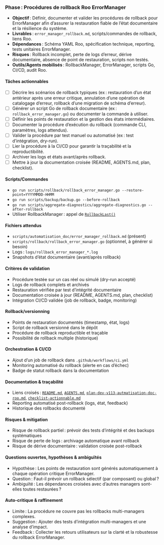 ### Phase : Procédures de rollback Roo ErrorManager

- **Objectif** : Définir, documenter et valider les procédures de rollback pour ErrorManager afin d’assurer la restauration fiable de l’état documentaire et la résilience du système.
- **Livrables** : `error_manager_rollback.md`, scripts/commandes de rollback, liens Roo.
- **Dépendances** : Schéma YAML Roo, spécification technique, reporting, tests unitaires ErrorManager.
- **Risques** : Rollback incomplet, perte de logs d’erreur, dérive documentaire, absence de point de restauration, scripts non testés.
- **Outils/Agents mobilisés** : RollbackManager, ErrorManager, scripts Go, CI/CD, audit Roo.

#### Tâches actionnables

- [ ] Décrire les scénarios de rollback typiques (ex : restauration d’un état antérieur après une erreur critique, annulation d’une opération de catalogage d’erreur, rollback d’une migration de schéma d’erreur).
- [ ] Générer un script Go de rollback documentaire (ex : `rollback_error_manager.go`) ou documenter la commande à utiliser.
- [ ] Définir les points de restauration et la gestion des états intermédiaires.
- [ ] Documenter la procédure d’exécution du rollback (commande CLI, paramètres, logs attendus).
- [ ] Valider la procédure par test manuel ou automatisé (ex : test d’intégration, dry-run).
- [ ] Lier la procédure à la CI/CD pour garantir la traçabilité et la reproductibilité.
- [ ] Archiver les logs et états avant/après rollback.
- [ ] Mettre à jour la documentation croisée (README, AGENTS.md, plan, checklist).

#### Scripts/Commandes

- `go run scripts/rollback/rollback_error_manager.go --restore-point=YYYYMMDD-HHMM`
- `go run scripts/backup/backup.go --before-rollback`
- `go run scripts/aggregate-diagnostics/aggregate-diagnostics.go --after-rollback`
- Utiliser RollbackManager : appel de [`RollbackLast()`](AGENTS.md#RollbackManager:RollbackLast)

#### Fichiers attendus

- `scripts/automatisation_doc/error_manager_rollback.md` (présent)
- `scripts/rollback/rollback_error_manager.go` (optionnel, à générer si besoin)
- Logs : `logs/rollback_error_manager_*.log`
- Snapshots d’état documentaire (avant/après rollback)

#### Critères de validation

- Procédure testée sur un cas réel ou simulé (dry-run accepté)
- Logs de rollback complets et archivés
- Restauration vérifiée par test d’intégrité documentaire
- Documentation croisée à jour (README, AGENTS.md, plan, checklist)
- Intégration CI/CD validée (job de rollback, badge, monitoring)

#### Rollback/versionning

- Points de restauration documentés (timestamp, état, logs)
- Script de rollback versionné dans le dépôt
- Procédure de rollback reproductible et traçable
- Possibilité de rollback multiple (historique)

#### Orchestration & CI/CD

- Ajout d’un job de rollback dans `.github/workflows/ci.yml`
- Monitoring automatisé du rollback (alerte en cas d’échec)
- Badge de statut rollback dans la documentation

#### Documentation & traçabilité

- Liens croisés : [`README.md`](README.md), [`AGENTS.md`](AGENTS.md), [`plan-dev-v113-autmatisation-doc-roo.md`](projet/roadmaps/plans/consolidated/plan-dev-v113-autmatisation-doc-roo.md), [`checklist-actionnable.md`](checklist-actionnable.md)
- Reporting automatisé post-rollback (logs, état, feedback)
- Historique des rollbacks documenté

#### Risques & mitigation

- Risque de rollback partiel : prévoir des tests d’intégrité et des backups systématiques
- Risque de perte de logs : archivage automatique avant rollback
- Risque de dérive documentaire : validation croisée post-rollback

#### Questions ouvertes, hypothèses & ambiguïtés

- Hypothèse : Les points de restauration sont générés automatiquement à chaque opération critique ErrorManager.
- Question : Faut-il prévoir un rollback sélectif (par composant) ou global ?
- Ambiguïté : Les dépendances croisées avec d’autres managers sont-elles toutes restaurées ?

#### Auto-critique & raffinement

- Limite : La procédure ne couvre pas les rollbacks multi-managers complexes.
- Suggestion : Ajouter des tests d’intégration multi-managers et une analyse d’impact.
- Feedback : Collecter les retours utilisateurs sur la clarté et la robustesse du rollback ErrorManager.